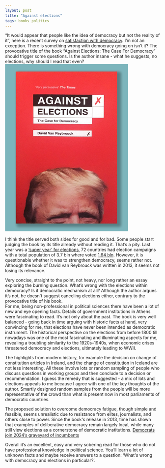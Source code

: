 ```yaml
---
layout: post
title: "Against elections"
tags: books politics
---
```


“It would appear that people like the idea of democracy but not the reality of it”, here is a recent survey on [satisfaction with democracy](https://www.pewresearch.org/short-reads/2024/06/18/satisfaction-with-democracy-has-declined-in-recent-years-in-high-income-nations/sr_2024-06-18_satisfaction-democracy_1/). I’m not an exception. There is something wrong with democracy going on isn’t it? The provocative title of the book “Against Elections: The Case For Democracy” should trigger some questions. Is the author insane - what he suggests, no elections, why should I read that even?  
<img width="400" src='/assets/images/2025-01-19/against_elections.jpg'>


I think the title served both sides for good and for bad. Some people start judging the book by its title already without reading it. That’s a pity. 
Last year was a [‘super year’ for elections](https://www.undp.org/super-year-elections), 72 countries had election campaigns with a total population of 3.7 bln where voted [1.64 bln](https://www.idea.int/initiatives/the-2024-global-elections-supercycle). However, it is questionable whether  it was to strengthen democracy, seems rather not. Although the book of David van  Reybrouck was written in 2013, it seems not losing its relevance.   

Very concise,  straight to the point, not heavy, nor long rather an essay exploring the burning question. What’s wrong with the elections within democracy? Is it democratic mechanism at all? Although the author argues it’s not, he doesn't suggest canceling elections either, contrary to the provocative title of his book.   
For me, being non-professional in political sciences there have been a lot of new and eye opening facts.  Details of government institutions in Athens were fascinating to read. It’s not only about the past. The book is very well balanced - going back in time arguing with historic facts at hand, very convincing for me, that elections have never been intended as democratic instrument. The historical perspective on the elections from before 1800 till nowadays was one of the most fascinating and illuminating aspects for me, revealing a troubling similarity to the 1920s–1940s, when economic crises threatened democracy and elections, ultimately leading to WWII.  

The highlights from modern history, for example the decision on change  of constitution articles in Ireland, and the change of constitution in Iceland are not less interesting. All these involve lots or random sampling of people who discuss questions in working groups and then conclude to a decision or recommendation. 
I guess the remedy that is suggested - a mix of lots and elections appeals to me because I agree with one of the key thoughts of the author. Smartly designed random samples from the people will be more representative of the crowd than what is present now in most parliaments of democratic countries.    
  
The proposed solution to overcome democracy fatigue, though simple and feasible, seems unrealistic due to resistance from elites, journalists, and others close to power. Since the book's release in 2013, time has shown that examples of deliberative democracy remain largely local, while many still view elections as a cornerstone of democratic institutions. [Democrats join 2024’s graveyard of incumbents](https://www.ft.com/content/e8ac09ea-c300-4249-af7d-109003afb893)   

Overall it’s an excellent, easy and very sobering read for those who do not have professional knowledge in political science. You’ll learn a lot of unknown facts and maybe receive answers to a question: ‘What's wrong with democracy and elections in particular?’.  